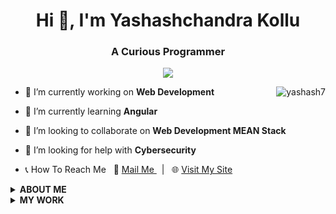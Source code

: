 <h1 align="center">Hi 👋, I'm Yashashchandra Kollu</h1>
<h3 align="center">A Curious Programmer</h3>
<p align='center'> <img src="https://github-profile-trophy.vercel.app/?username=yashash7&theme=nord&row=1&column=7" /> </p>

<img align="right" src="https://github-readme-streak-stats.herokuapp.com/?user=yashash7&" alt="yashash7" />

- 🔭 I’m currently working on **Web Development**

- 🌱 I’m currently learning **Angular**

- 👯 I’m looking to collaborate on **Web Development MEAN Stack**

- 🤝 I’m looking for help with **Cybersecurity**

- 📞 How To Reach Me &nbsp;
📧 <a href="mailto:kolluyashashchandra@gmail.com" rel="noopener noreferrer" target="_blank"> Mail Me </a> &nbsp; | &nbsp;
🌐 <a href="https://www.yashashchandra.me/" rel="noopener noreferrer" target="_blank"> Visit My Site </a> <!-- &nbsp; | &nbsp;
📝 <a href="https://t.me/yck9247" title=" Start a Chat on Telegram " rel="noopener noreferrer" target="_blank"> Telegram Me! </a>-->

<details> 
  <summary> <strong> ABOUT ME </strong> </summary>
    
  ### Bio
  I am a Python programmer, and a web development enthusiast currently learning Angular Framework (glad to have any suggestions/advises) . I was also interested in Cybersecurity, Machine Learning, Data Science and Artificial intelligence. 
  
  
  ### My Favourite Passtime
   - Learning New Things 🧾<br>
   - Movies 🎬<br>
   - Binge Watching 📺<br>
   - Gaming 🎮<br>
   - Music 🎧<br>
   - Chill out 🎳<br>
       
</details>

<details>
  <summary> <strong> MY WORK </strong> </summary>
  
  ### My Work
  Till now I have been working on Web Design/Dev, I was learning the components of web design like HTML, CSS, JS, etc.. I did a few things while I was learning web design, you can see them below. If you like to spare a minute, I request you to visit my sites and suggest me for further development. <br>
  
  - [My blog](https://www.yashashchandra.me/blog1)
  - [My Profile](https://www.yashashchandra.me)
  - [Browser Start Page](https://project-start.yashashchandra.me)
  - [A sample PHP Application to learn PHP](https://app.yashashchandra.me)
  
  </details>
  
  
